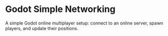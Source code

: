 # Godot Simple Networking

A simple Godot online multiplayer setup: connect to an online server, spawn players, and update their positions.
